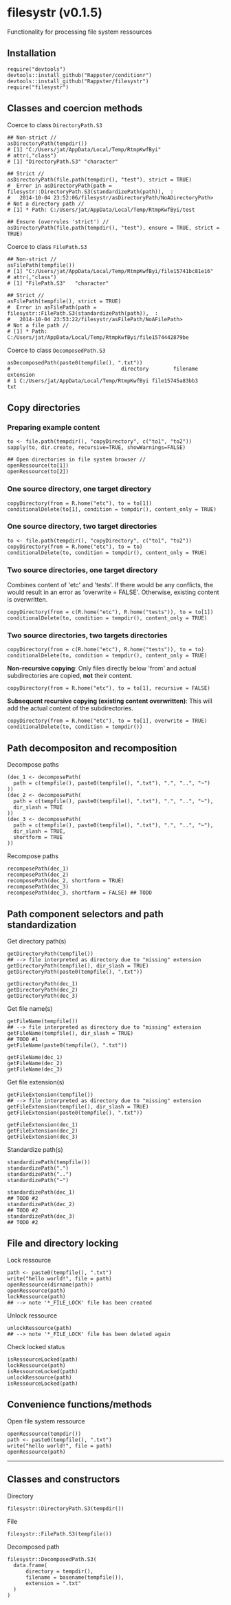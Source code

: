 filesystr (v0.1.5)
======

Functionality for processing file system ressources

## Installation

```
require("devtools")
devtools::install_github("Rappster/conditionr")
devtools::install_github("Rappster/filesystr")
require("filesystr")
```

## Classes and coercion methods

Coerce to class `DirectoryPath.S3`

```
## Non-strict //
asDirectoryPath(tempdir())
# [1] "C:/Users/jat/AppData/Local/Temp/RtmpKwfByi"
# attr(,"class")
# [1] "DirectoryPath.S3" "character"  

## Strict //
asDirectoryPath(file.path(tempdir(), "test"), strict = TRUE)
#  Error in asDirectoryPath(path = filesystr::DirectoryPath.S3(standardizePath(path)),  : 
#   2014-10-04 23:52:06/filesystr/asDirectoryPath/NoADirectoryPath> 
# Not a directory path //
# [1] * Path: C:/Users/jat/AppData/Local/Temp/RtmpKwfByi/test 

## Ensure (overrules 'strict') //
asDirectoryPath(file.path(tempdir(), "test"), ensure = TRUE, strict = TRUE)
```

Coerce to class `FilePath.S3`

```
## Non-strict //
asFilePath(tempfile())
# [1] "C:/Users/jat/AppData/Local/Temp/RtmpKwfByi/file15741bc81e16"
# attr(,"class")
# [1] "FilePath.S3"   "character"

## Strict //
asFilePath(tempfile(), strict = TRUE)
#  Error in asFilePath(path = filesystr::FilePath.S3(standardizePath(path)),  : 
#   2014-10-04 23:53:22/filesystr/asFilePath/NoAFilePath> 
# Not a file path //
# [1] * Path: C:/Users/jat/AppData/Local/Temp/RtmpKwfByi/file1574442879be 
```

Coerce to class `DecomposedPath.S3`

```
asDecomposedPath(paste0(tempfile(), ".txt"))
#                                    directory        filename extension
# 1 C:/Users/jat/AppData/Local/Temp/RtmpKwfByi file15745a83bb3       txt
```

## Copy directories

### Preparing example content

```
to <- file.path(tempdir(), "copyDirectory", c("to1", "to2"))
sapply(to, dir.create, recursive=TRUE, showWarnings=FALSE)

## Open directories in file system browser //
openRessource(to[1])
openRessource(to[2])
```

### One source directory, one target directory

```
copyDirectory(from = R.home("etc"), to = to[1])
conditionalDelete(to[1], condition = tempdir(), content_only = TRUE)
```

### One source directory, two target directories

```
to <- file.path(tempdir(), "copyDirectory", c("to1", "to2"))
copyDirectory(from = R.home("etc"), to = to)
conditionalDelete(to, condition = tempdir(), content_only = TRUE)
```

### Two source directories, one target directory

Combines content of 'etc' and 'tests'. If there would be any conflicts, the would result in an error as 'overwrite = FALSE'. Otherwise, existing content is overwritten.

```
copyDirectory(from = c(R.home("etc"), R.home("tests")), to = to[1])
conditionalDelete(to, condition = tempdir(), content_only = TRUE)
```

### Two source directories, two targets directories

```
copyDirectory(from = c(R.home("etc"), R.home("tests")), to = to)
conditionalDelete(to, condition = tempdir(), content_only = TRUE)
```

**Non-recursive copying**:
Only files directly below 'from' and actual subdirectories are copied, **not** their content.

```
copyDirectory(from = R.home("etc"), to = to[1], recursive = FALSE)
```

**Subsequent recursive copying (existing content overwritten)**:
This will add the actual content of the subdirectories.

```
copyDirectory(from = R.home("etc"), to = to[1], overwrite = TRUE)
conditionalDelete(to, condition = tempdir())
```

## Path decompositon and recomposition

Decompose paths

```
(dec_1 <- decomposePath(
  path = c(tempfile(), paste0(tempfile(), ".txt"), ".", "..", "~")
))
(dec_2 <- decomposePath(
  path = c(tempfile(), paste0(tempfile(), ".txt"), ".", "..", "~"), 
  dir_slash = TRUE
))
(dec_3 <- decomposePath(
  path = c(tempfile(), paste0(tempfile(), ".txt"), ".", "..", "~"), 
  dir_slash = TRUE, 
  shortform = TRUE
))
```
Recompose paths

```
recomposePath(dec_1)
recomposePath(dec_2)
recomposePath(dec_2, shortform = TRUE)
recomposePath(dec_3)
recomposePath(dec_3, shortform = FALSE) ## TODO
```

## Path component selectors and path standardization

Get directory path(s)

```
getDirectoryPath(tempfile()) 
## --> file interpreted as directory due to "missing" extension
getDirectoryPath(tempfile(), dir_slash = TRUE)
getDirectoryPath(paste0(tempfile(), ".txt"))

getDirectoryPath(dec_1)
getDirectoryPath(dec_2)
getDirectoryPath(dec_3)
```

Get file name(s)

```
getFileName(tempfile()) 
## --> file interpreted as directory due to "missing" extension
getFileName(tempfile(), dir_slash = TRUE) 
## TODO #1
getFileName(paste0(tempfile(), ".txt"))

getFileName(dec_1)
getFileName(dec_2)
getFileName(dec_3)
```

Get file extension(s)

```
getFileExtension(tempfile()) 
## --> file interpreted as directory due to "missing" extension
getFileExtension(tempfile(), dir_slash = TRUE) 
getFileExtension(paste0(tempfile(), ".txt"))

getFileExtension(dec_1)
getFileExtension(dec_2)
getFileExtension(dec_3)
```

Standardize path(s)

```
standardizePath(tempfile()) 
standardizePath(".")
standardizePath("..")
standardizePath("~")

standardizePath(dec_1)
## TODO #2
standardizePath(dec_2)
## TODO #2
standardizePath(dec_3)
## TODO #2
```

## File and directory locking

Lock ressource

```
path <- paste0(tempfile(), ".txt")
write("hello world!", file = path)
openRessource(dirname(path))
openRessource(path)
lockRessource(path)
## --> note '*_FILE_LOCK' file has been created
```

Unlock ressource

```
unlockRessource(path)
## --> note '*_FILE_LOCK' file has been deleted again
```

Check locked status 

```
isRessourceLocked(path)
lockRessource(path)
isRessourceLocked(path)
unlockRessource(path)
isRessourceLocked(path)
```
## Convenience functions/methods

Open file system ressource

```
openRessource(tempdir())
path <- paste0(tempfile(), ".txt")
write("hello world!", file = path)
openRessource(path)
```

-----

## Classes and constructors

Directory

```
filesystr::DirectoryPath.S3(tempdir())
```

File

```
filesystr::FilePath.S3(tempfile())
```

Decomposed path

```
filesystr::DecomposedPath.S3(
  data.frame(
      directory = tempdir(),  
      filename = basename(tempfile()), 
      extension = ".txt"
  )
)
```